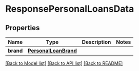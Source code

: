 # ResponsePersonalLoansData

## Properties
Name | Type | Description | Notes
------------ | ------------- | ------------- | -------------
**brand** | [**PersonalLoanBrand**](PersonalLoanBrand.md) |  | 

[[Back to Model list]](../README.md#documentation-for-models) [[Back to API list]](../README.md#documentation-for-api-endpoints) [[Back to README]](../README.md)

